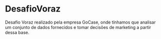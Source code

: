 # DesafioVoraz
Desafio Voraz realizado pela empresa GoCase, onde tínhamos que analisar um conjunto de dados fornecidos e tomar decisões de marketing a partir dessa base.
